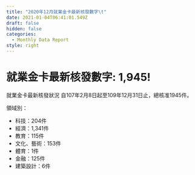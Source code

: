 ```yaml
---
title: "2020年12月就業金卡最新核發數字\t"
date: 2021-01-04T06:41:01.549Z
draft: false
hidden: false
categories:
  - Monthly Data Report
style: right
---
```

# 就業金卡最新核發數字: 1,945!

就業金卡最新核發狀況 自107年2月8日起至109年12月31日止，總核准1945件。 

領域別：

* 科技：204件
* 經濟：1,341件
* 教育：115件
* 文化、藝術：153件
* 體育：1件
* 金融：125件
* 建築設計：6件